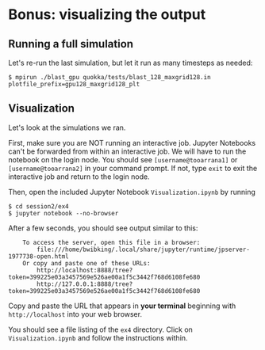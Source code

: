 # Bonus: visualizing the output

## Running a full simulation

Let's re-run the last simulation, but let it run as many timesteps as needed:
```
$ mpirun ./blast_gpu quokka/tests/blast_128_maxgrid128.in plotfile_prefix=gpu128_maxgrid128_plt
```

## Visualization

Let's look at the simulations we ran.

First, make sure you are NOT running an interactive job. Jupyter Notebooks can't be forwarded from within an interactive job. We will have to run the notebook on the login node. You should see `[username@tooarrana1]` or `[username@tooarrana2]` in your command prompt. If not, type `exit` to exit the interactive job and return to the login node.

Then, open the included Jupyter Notebook `Visualization.ipynb` by running

```
$ cd session2/ex4
$ jupyter notebook --no-browser
```

After a few seconds, you should see output similar to this:
```
    To access the server, open this file in a browser:
        file:///home/bwibking/.local/share/jupyter/runtime/jpserver-1977738-open.html
    Or copy and paste one of these URLs:
        http://localhost:8888/tree?token=399225e03a3457569e526ae00a1f5c3442f768d6108fe680
        http://127.0.0.1:8888/tree?token=399225e03a3457569e526ae00a1f5c3442f768d6108fe680
```

Copy and paste the URL that appears in **your terminal** beginning with `http://localhost` into your web browser.

You should see a file listing of the `ex4` directory. Click on `Visualization.ipynb` and follow the instructions within.
